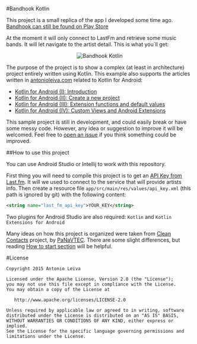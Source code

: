 #Bandhook Kotlin

This project is a small replica of the app I developed some time ago. [Bandhook can still be found on Play Store](https://play.google.com/store/apps/details?id=com.limecreativelabs.bandhook)

At the moment it will only connect to LastFm and retrieve some music bands. It will let navigate to the artist detail. This is what you´ll get:

<p align="center">
  <img src="art/bandhook.gif" alt="Bandhook Kotlin" />
</p>

The purpose of the project is to show a complex (at least in architecture) project entirely written using Kotlin. This example also supports the articles
written in [antonioleiva.com](http://antonioleiva.com) related to Kotlin for Android:

* [Kotlin for Android (I): Introduction](http://antonioleiva.com/kotlin-for-android-introduction/)
* [Kotlin for Android (II): Create a new project](http://antonioleiva.com/kotlin-android-create-project/)
* [Kotlin for Android (III): Extension functions and default values](http://antonioleiva.com/kotlin-android-extension-functions/)
* [Kotlin for Android (IV): Custom Views and Android Extensions](http://antonioleiva.com/kotlin-android-custom-views/)


This sample project is still in development, and could easily break or have some messy code. However, any idea or suggestion to improve it will be welcomed. Feel free to [open an issue](https://github.com/antoniolg/Bandhook-Kotlin/issues/new) if you think something could be improved.

##How to use this project

You can use Android Studio or Intellij to work with this repository.

First thing you will need to compile this project is to get an [API Key from Last.fm](http://www.lastfm.es/api). It will we used to connect to the service that will provide artists info. Then create a resource file `app/src/main/res/values/api_key.xml` (this path is ignored by git) with the following content:

```xml
<string name="last_fm_api_key">YOUR_KEY</string>
```

Two plugins for Android Studio are also required: `Kotlin` and `Kotlin Extensions for Android`

Many ideas on how this project is organized were taken from [Clean Contacts](https://github.com/PaNaVTEC/Clean-Contacts/blob/master/Readme.md) project, by [PaNaVTEC](https://github.com/PaNaVTEC). There are some slight differences, but reading [How to start section](https://github.com/PaNaVTEC/Clean-Contacts/blob/master/Readme.md#how-to-start-with-this-repository) will be helpful.

#License

    Copyright 2015 Antonio Leiva

    Licensed under the Apache License, Version 2.0 (the "License");
    you may not use this file except in compliance with the License.
    You may obtain a copy of the License at

       http://www.apache.org/licenses/LICENSE-2.0

    Unless required by applicable law or agreed to in writing, software
    distributed under the License is distributed on an "AS IS" BASIS,
    WITHOUT WARRANTIES OR CONDITIONS OF ANY KIND, either express or implied.
    See the License for the specific language governing permissions and
    limitations under the License.

